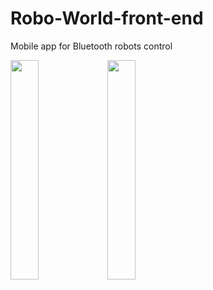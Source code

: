 # Robo-World-front-end
Mobile app for Bluetooth robots control

<img src="https:https://github.com/BlajanGeorge/Robo-World-front-end/assets/75776275/c6162ac0-314c-4024-a0be-7dc9f74a004b" width=30% height=30%>
<img src="https://github.com/BlajanGeorge/Robo-World-front-end/assets/75776275/8c7a633c-98f8-4451-998c-ec49bf4104d2" width=30% height=30%>
